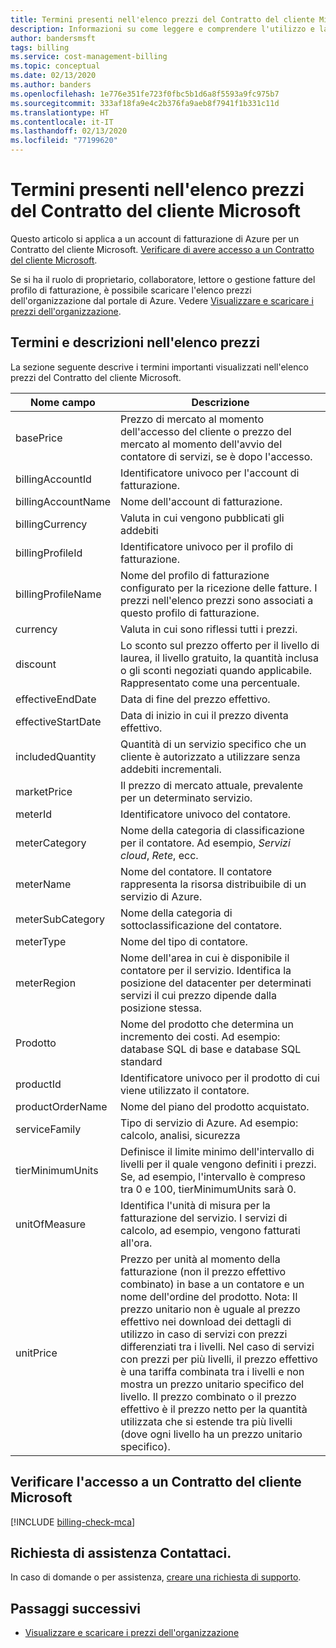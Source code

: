 ```yaml
---
title: Termini presenti nell'elenco prezzi del Contratto del cliente Microsoft - Azure
description: Informazioni su come leggere e comprendere l'utilizzo e la fattura per un Contratto del cliente Microsoft.
author: bandersmsft
tags: billing
ms.service: cost-management-billing
ms.topic: conceptual
ms.date: 02/13/2020
ms.author: banders
ms.openlocfilehash: 1e776e351fe723f0fbc5b1d6a8f5593a9fc975b7
ms.sourcegitcommit: 333af18fa9e4c2b376fa9aeb8f7941f1b331c11d
ms.translationtype: HT
ms.contentlocale: it-IT
ms.lasthandoff: 02/13/2020
ms.locfileid: "77199620"
---
```

# <a name="terms-in-your-microsoft-customer-agreement-price-sheet"></a>Termini presenti nell'elenco prezzi del Contratto del cliente Microsoft

Questo articolo si applica a un account di fatturazione di Azure per un Contratto del cliente Microsoft. [Verificare di avere accesso a un Contratto del cliente Microsoft](#check-access-to-a-microsoft-customer-agreement).

Se si ha il ruolo di proprietario, collaboratore, lettore o gestione fatture del profilo di fatturazione, è possibile scaricare l'elenco prezzi dell'organizzazione dal portale di Azure. Vedere [Visualizzare e scaricare i prezzi dell'organizzazione](ea-pricing.md).

## <a name="terms-and-descriptions-in-your-price-sheet"></a>Termini e descrizioni nell'elenco prezzi

La sezione seguente descrive i termini importanti visualizzati nell'elenco prezzi del Contratto del cliente Microsoft.

| **Nome campo**   | **Descrizione**   |
| --- | --- |
| basePrice  | Prezzo di mercato al momento dell'accesso del cliente o prezzo del mercato al momento dell'avvio del contatore di servizi, se è dopo l'accesso.   |
| billingAccountId  | Identificatore univoco per l'account di fatturazione.   |
| billingAccountName  | Nome dell'account di fatturazione.  |
| billingCurrency | Valuta in cui vengono pubblicati gli addebiti |
| billingProfileId  | Identificatore univoco per il profilo di fatturazione.   |
| billingProfileName  | Nome del profilo di fatturazione configurato per la ricezione delle fatture. I prezzi nell'elenco prezzi sono associati a questo profilo di fatturazione. |
| currency | Valuta in cui sono riflessi tutti i prezzi. |
| discount | Lo sconto sul prezzo offerto per il livello di laurea, il livello gratuito, la quantità inclusa o gli sconti negoziati quando applicabile. Rappresentato come una percentuale. |
| effectiveEndDate  | Data di fine del prezzo effettivo. |
| effectiveStartDate  | Data di inizio in cui il prezzo diventa effettivo. |
| includedQuantity | Quantità di un servizio specifico che un cliente è autorizzato a utilizzare senza addebiti incrementali. |
| marketPrice | Il prezzo di mercato attuale, prevalente per un determinato servizio. |
| meterId  | Identificatore univoco del contatore. |
| meterCategory  | Nome della categoria di classificazione per il contatore. Ad esempio, _Servizi cloud_, _Rete_, ecc. |
| meterName  | Nome del contatore. Il contatore rappresenta la risorsa distribuibile di un servizio di Azure. |
| meterSubCategory  | Nome della categoria di sottoclassificazione del contatore.  |
| meterType  |  Nome del tipo di contatore. |
| meterRegion  | Nome dell'area in cui è disponibile il contatore per il servizio. Identifica la posizione del datacenter per determinati servizi il cui prezzo dipende dalla posizione stessa.    |
| Prodotto  | Nome del prodotto che determina un incremento dei costi. Ad esempio: database SQL di base e database SQL standard  |
| productId  | Identificatore univoco per il prodotto di cui viene utilizzato il contatore. |
| productOrderName  | Nome del piano del prodotto acquistato. |
| serviceFamily  | Tipo di servizio di Azure. Ad esempio: calcolo, analisi, sicurezza |
| tierMinimumUnits  | Definisce il limite minimo dell'intervallo di livelli per il quale vengono definiti i prezzi. Se, ad esempio, l'intervallo è compreso tra 0 e 100, tierMinimumUnits sarà 0.  |
| unitOfMeasure  | Identifica l'unità di misura per la fatturazione del servizio. I servizi di calcolo, ad esempio, vengono fatturati all'ora. |
| unitPrice  | Prezzo per unità al momento della fatturazione (non il prezzo effettivo combinato) in base a un contatore e un nome dell'ordine del prodotto.  Nota: Il prezzo unitario non è uguale al prezzo effettivo nei download dei dettagli di utilizzo in caso di servizi con prezzi differenziati tra i livelli.  Nel caso di servizi con prezzi per più livelli, il prezzo effettivo è una tariffa combinata tra i livelli e non mostra un prezzo unitario specifico del livello. Il prezzo combinato o il prezzo effettivo è il prezzo netto per la quantità utilizzata che si estende tra più livelli (dove ogni livello ha un prezzo unitario specifico). |


## <a name="check-access-to-a-microsoft-customer-agreement"></a>Verificare l'accesso a un Contratto del cliente Microsoft
[!INCLUDE [billing-check-mca](../../../includes/billing-check-mca.md)]

## <a name="need-help-contact-us"></a>Richiesta di assistenza Contattaci.

In caso di domande o per assistenza, [creare una richiesta di supporto](https://go.microsoft.com/fwlink/?linkid=2083458).

## <a name="next-steps"></a>Passaggi successivi

- [Visualizzare e scaricare i prezzi dell'organizzazione](ea-pricing.md)
